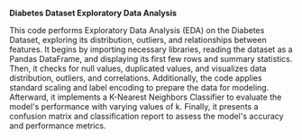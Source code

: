 **Diabetes Dataset Exploratory Data Analysis**

This code performs Exploratory Data Analysis (EDA) on the Diabetes Dataset, exploring its distribution, outliers, and relationships between features. It begins by importing necessary libraries, reading the dataset as a Pandas DataFrame, and displaying its first few rows and summary statistics. Then, it checks for null values, duplicated values, and visualizes data distribution, outliers, and correlations. Additionally, the code applies standard scaling and label encoding to prepare the data for modeling. Afterward, it implements a K-Nearest Neighbors Classifier to evaluate the model's performance with varying values of k. Finally, it presents a confusion matrix and classification report to assess the model's accuracy and performance metrics.﻿
